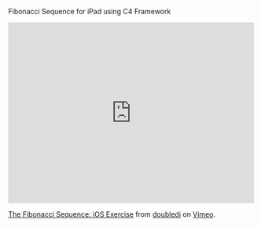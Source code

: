 Fibonacci Sequence for iPad using C4 Framework



<iframe src="http://player.vimeo.com/video/61362740" width="500" height="367" frameborder="0" webkitAllowFullScreen mozallowfullscreen allowFullScreen></iframe> <p><a href="http://vimeo.com/61362740">The Fibonacci Sequence: iOS Exercise</a> from <a href="http://vimeo.com/user10255632">doubledi</a> on <a href="http://vimeo.com">Vimeo</a>.</p>